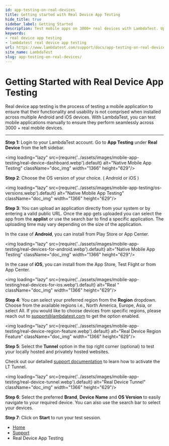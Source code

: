 ```yaml
---
id: app-testing-on-real-devices
title: Getting started with Real Device App Testing
hide_title: true
sidebar_label: Getting Started
description: Test mobile apps on 3000+ real devices with LambdaTest. Upload, choose devices, regions, and OS versions, and start seamless manual app testing today!!
keywords:
- real device app testing 
- lambdatest real device app testing 
url: https://www.lambdatest.com/support/docs/app-testing-on-real-devices/
site_name: LambdaTest
slug: app-testing-on-real-devices/
---
```


<script type="application/ld+json"
      dangerouslySetInnerHTML={{ __html: JSON.stringify({
       "@context": "https://schema.org",
        "@type": "BreadcrumbList",
        "itemListElement": [{
          "@type": "ListItem",
          "position": 1,
          "name": "LambdaTest",
          "item": "https://www.lambdatest.com"
        },{
          "@type": "ListItem",
          "position": 2,
          "name": "Support",
          "item": "https://www.lambdatest.com/support/docs/"
        },{
          "@type": "ListItem",
          "position": 3,
          "name": "Getting Started with Real Device App Testing",
          "item": "https://www.lambdatest.com/support/docs/app-testing-on-real-devices/"
        }]
      })
    }}
></script>

# Getting Started with Real Device App Testing

Real device app testing is the process of testing a mobile application to ensure that their functionality and usability is not comprised when installed across multiple Android and iOS devices. With LambdaTest, you can test mobile applications manually to ensure they perform seamlessly across 3000 + real mobile devices.

***

**Step 1:** Login to your LambdaTest account. Go to **App Testing** under **Real Device** from the left sidebar.

<img loading="lazy" src={require('../assets/images/mobile-app-testing/real-device-dashboard.webp').default} alt="Native Mobile App Testing"  className="doc_img" width="1366" height="629"/>

**Step 2**: Choose the OS version of your choice. ( Android or iOS )

<img loading="lazy" src={require('../assets/images/mobile-app-testing/os-versions.webp').default} alt="Native Mobile App Testing"  className="doc_img" width="1366" height="629"/>

**Step 3**: You can upload an application directly from your system or by entering a valid public URL. Once the app gets uploaded you can select the app from the **applist** or use the search bar to find a specific application. The uploading time may vary depending on the size of the application.

In the case of **Android**, you can install from Play Store or App Center. 

<img loading="lazy" src={require('../assets/images/mobile-app-testing/real-devices-for-android.webp').default} alt="Native Mobile App Testing"  className="doc_img" width="1366" height="629"/>

In the case of **iOS**, you can install from the App Store, Test Flight or from App Center. 

<img loading="lazy" src={require('../assets/images/mobile-app-testing/real-devices-for-ios.webp').default} alt="Real "  className="doc_img" width="1366" height="629"/>

**Step 4**: You can select your preferred region from the **Region** dropdown. Choose from the available regions i.e., North America, Europe, Asia, or select All. If you would like to choose devices from specific regions, please reach out to [support@lambdatest.com](mailto:support@lambdatest.com) to get the option enabled.

<img loading="lazy" src={require('../assets/images/mobile-app-testing/real-device-region-feature.webp').default} alt="Real Device Region Feature"  className="doc_img" width="1366" height="629"/>

**Step 5**: Select the **Tunnel** option in the top right corner (optional) to test your locally hosted and privately hosted websites.

Check out our detailed [support documentation](https://www.lambdatest.com/support/docs/testing-locally-hosted-pages/) to learn how to activate the LT Tunnel.

<img loading="lazy" src={require('../assets/images/mobile-app-testing/real-device-tunnel.webp').default} alt="Real Device Tunnel"  className="doc_img" width="1366" height="629"/>

**Step 6**: Select the preferred **Brand**, **Device Name** and **OS Version** to easily navigate to your required device. You can also use the search bar to select your devices.

**Step 7**: Click on **Start** to run your test session.

<nav aria-label="breadcrumbs">
  <ul className="breadcrumbs">
    <li className="breadcrumbs__item">
      <a className="breadcrumbs__link" href="https://www.lambdatest.com">
        Home
      </a>
    </li>
    <li className="breadcrumbs__item">
      <a className="breadcrumbs__link" target="_self" href="https://www.lambdatest.com/support/docs/">
        Support
      </a>
    </li>
    <li className="breadcrumbs__item breadcrumbs__item--active">
      <span className="breadcrumbs__link">
        Real Device App Testing
      </span>
    </li>
  </ul>
</nav>